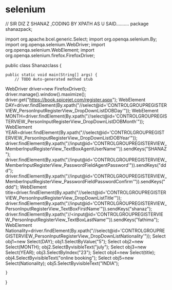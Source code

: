 # selenium
//  SIR DIZ Z SHANAZ ,CODING BY XPATH AS U SAID..........
package shanazpack;

import org.apache.bcel.generic.Select;
import org.openqa.selenium.By;
import org.openqa.selenium.WebDriver;
import org.openqa.selenium.WebElement;
import org.openqa.selenium.firefox.FirefoxDriver;

public class Shanazclass {

	public static void main(String[] args) {
		// TODO Auto-generated method stub
WebDriver driver=new FirefoxDriver();
driver.manage().window().maximize();
driver.get("https://book.spicejet.com/register.aspx");
WebElement DAY=driver.findElement(By.xpath("//select@id='CONTROLGROUPREGISTERVIEW_PersonInputRegisterView_DropDownListDOBDay'"));
WebElement MONTH=driver.findElement(By.xpath("//select@id='CONTROLGROUPREGISTERVIEW_PersonInputRegisterView_DropDownListDOBMonth'"));
WebElement YEAR=driver.findElement(By.xpath("//select@id='CONTROLGROUPREGISTERVIEW_PersonInputRegisterView_DropDownListDOBYear'"));
driver.findElement(By.xpath("//input@id='CONTROLGROUPREGISTERVIEW_MemberInputRegisterView_TextBoxAgentUserName'")).sendKeys("SHANAZ");
driver.findElement(By.xpath("//input@id='CONTROLGROUPREGISTERVIEW_MemberInputRegisterView_PasswordFieldAgentPassword'")).sendKeys("ddd");
driver.findElement(By.xpath("//input@id='CONTROLGROUPREGISTERVIEW_MemberInputRegisterView_PasswordFieldPasswordConfirm'")).sendKeys("ddd");
WebElement title=driver.findElement(By.xpath("//select@id='CONTROLGROUPREGISTERVIEW_PersonInputRegisterView_DropDownListTitle'"));
driver.findElement(By.xpath("//input@id='CONTROLGROUPREGISTERVIEW_PersonInputRegisterView_TextBoxFirstName'")).sendKeys("shanaz");
driver.findElement(By.xpath("//<input@id='CONTROLGROUPREGISTERVIEW_PersonInputRegisterView_TextBoxLastName'")).sendKeys("fathima");
WebElement Nationality=driver.findElement(By.xpath("//select@id='CONTROLGROUPREGISTERVIEW_PersonInputRegisterView_DropDownListNationality'"));
Select obj1=new Select(DAY);
obj1.SelectByValue("5");
Select obj2=new Select(MONTH);
obj2.SelectByvisibleText("july");
Select obj3=new Select(YEAR);
obj3.SelectByIndex("23");
Select obj4=new Select(title);
obj4.SelectByvisibleText("online booking");
Select obj5=new Select(Nationality);
obj5.SelectByvisibleText("INDIA");




							


	}

}
